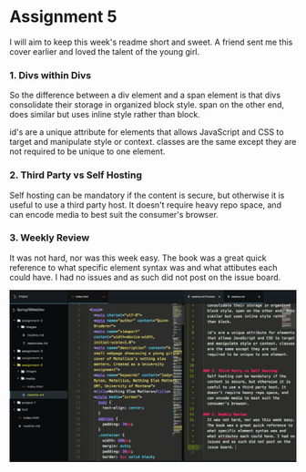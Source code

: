 # Assignment 5

I will aim to keep this week's readme short and sweet.
A friend sent me this cover earlier and loved the talent of the young girl.

### 1. Divs within Divs
  So the difference between a div element and a span element is that divs consolidate their storage in organized block style. span on the other end, does similar but uses inline style rather than block.

  id's are a unique attribute for elements that allows JavaScript and CSS to target and manipulate style or context. classes are the same except they are not required to be unique to one element.


### 2. Third Party vs Self Hosting
  Self hosting can be mandatory if the content is secure, but otherwise it is useful to use a third party host. It doesn't require heavy repo space, and can encode media to best suit the consumer's browser.

### 3. Weekly Review
  It was not hard, nor was this week easy. The book was a great quick reference to what specific element syntax was and what attibutes each could have. I had no issues and as such did not post on the issue board.


![a5 screenshot](./images/a5-screenshot.png)
